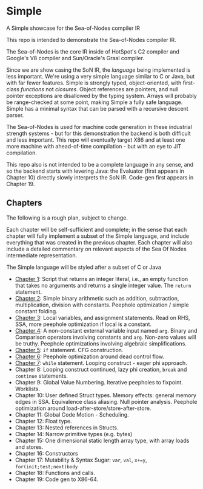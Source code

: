 # Simple
A Simple showcase for the Sea-of-Nodes compiler IR

This repo is intended to demonstrate the Sea-of-Nodes compiler IR.

The Sea-of-Nodes is the core IR inside of HotSpot's C2 compiler
and Google's V8 compiler and Sun/Oracle's Graal compiler.

Since we are show casing the SoN IR, the *language* being implemented is less
important.  We're using a very simple language similar to C or Java, but with
far fewer features.  Simple is strongly typed, object-oriented, with first-
class *functions* not *closures*.  Object references are pointers, and null
pointer exceptions are disallowed by the typing system.  Arrays will probably
be range-checked at some point, making Simple a fully safe language.  Simple
has a minimal syntax that can be parsed with a recursive descent parser.

The Sea-of-Nodes is used for machine code generation in these industrial
strength systems - but for this demonstration the backend is both difficult and
less important.  This repo will eventually target X86 and at least one more
machine with ahead-of-time compilation - but with an eye to JIT compilation.

This repo also is not intended to be a complete language in any sense, and so
the backend starts with levering Java: the Evaluator (first appears in Chapter
10) directly slowly interprets the SoN IR.  Code-gen first appears in Chapter
19.


## Chapters

The following is a rough plan, subject to change.

Each chapter will be self-sufficient and complete; in the sense that each chapter will fully implement
a subset of the Simple language, and include everything that was created in the previous chapter.
Each chapter will also include a detailed commentary on relevant aspects of the
Sea Of Nodes intermediate representation.

The Simple language will be styled after a subset of C or Java

* [Chapter 1](docs/chapter01/README.md): Script that returns an integer literal, i.e., an empty function that takes no arguments and returns a single integer value. The `return` statement.
* [Chapter 2](docs/chapter02/README.md): Simple binary arithmetic such as addition, subtraction, multiplication, division
  with constants. Peephole optimization / simple constant folding.
* [Chapter 3](docs/chapter03/README.md): Local variables, and assignment statements. Read on RHS, SSA, more peephole optimization if local is a
  constant.
* [Chapter 4](docs/chapter04/README.md): A non-constant external variable input named `arg`. Binary and Comparison operators involving constants and `arg`. Non-zero values will be truthy. Peephole optimizations involving algebraic simplifications.
* [Chapter 5](docs/chapter05/README.md): `if` statement. CFG construction.
* [Chapter 6](docs/chapter06/README.md): Peephole optimization around dead control flow.
* [Chapter 7](docs/chapter07/README.md): `while` statement. Looping construct - eager phi approach.
* Chapter 8: Looping construct continued, lazy phi creation, `break` and `continue` statements.
* Chapter 9: Global Value Numbering. Iterative peepholes to fixpoint. Worklists.
* Chapter 10: User defined Struct types. Memory effects: general memory edges in SSA. Equivalence class aliasing. Null pointer analysis. Peephole optimization around load-after-store/store-after-store.
* Chapter 11: Global Code Motion - Scheduling.
* Chapter 12: Float type.
* Chapter 13: Nested references in Structs.
* Chapter 14: Narrow primitive types (e.g. bytes)
* Chapter 15: One dimensional static length array type, with array loads and stores.
* Chapter 16: Constructors
* Chapter 17: Mutability & Syntax Sugar: `var`, `val`, `x+=y`, `for(init;test;next)body`
* Chapter 18: Functions and calls.
* Chapter 19: Code gen to X86-64.

